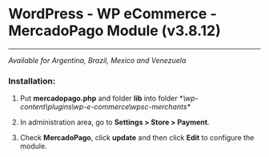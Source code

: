 # WordPress - WP eCommerce - MercadoPago Module (v3.8.12)
---
*Available for Argentina, Brazil, Mexico and Venezuela*


### Installation:

1. Put **mercadopago.php** and folder **lib** into folder **\wp-content\plugins\wp-e-commerce\wpsc-merchants\**

2. In administration area, go to **Settings > Store > Payment**.

3. Check **MercadoPago**, click **update** and then click **Edit** to configure the module.

